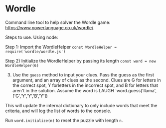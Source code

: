 # Wordle
Command line tool to help solver the Wordle game: https://www.powerlanguage.co.uk/wordle/

Steps to use. Using node:

Step 1: Import the WordleHelper
`const WordleHelper = require('wordle/wordle.js')`

Step 2) Initialize the WordleHelper by passing its length
`const word = new WordleHelper(6)`

3) Use the `guess` method to input your clues. Pass the guess as the first argument, and an array of clues as the second.
Clues are G for letters in the correct spot, Y forletters in the incorrect spot, and B for letters that aren't in the solution.
Assume the word is LAUGH
`word.guess('llama', ['G','Y','Y','B','Y'])

This will update the internal dictionary to only include words that meet the criteria, and will log the list of words to the console.

Run `word.initialize(n)` to reset the puzzle with length `n`.
